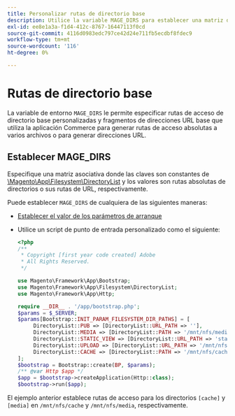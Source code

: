 ```yaml
---
title: Personalizar rutas de directorio base
description: Utilice la variable MAGE_DIRS para establecer una matriz de rutas absolutas.
exl-id: ee8e1a3a-f1d4-412c-8767-16447113f0cd
source-git-commit: 4116d0983edc797ce42d24e711fb5ecdbf8fdec9
workflow-type: tm+mt
source-wordcount: '116'
ht-degree: 0%

---
```


# Rutas de directorio base

La variable de entorno `MAGE_DIRS` le permite especificar rutas de acceso de directorio base personalizadas y fragmentos de direcciones URL base que utiliza la aplicación Commerce para generar rutas de acceso absolutas a varios archivos o para generar direcciones URL.

## Establecer MAGE_DIRS

Especifique una matriz asociativa donde las claves son constantes de [\\Magento\\App\\Filesystem\\DirectoryList][directory-list] y los valores son rutas absolutas de directorios o sus rutas de URL, respectivamente.

Puede establecer `MAGE_DIRS` de cualquiera de las siguientes maneras:

- [Establecer el valor de los parámetros de arranque](../bootstrap/set-parameters.md)
- Utilice un script de punto de entrada personalizado como el siguiente:

  ```php
  <?php
  /**
   * Copyright [first year code created] Adobe
   * All Rights Reserved.
   */
  
  use Magento\Framework\App\Bootstrap;
  use Magento\Framework\App\Filesystem\DirectoryList;
  use Magento\Framework\App\Http;
  
  require __DIR__ . '/app/bootstrap.php';
  $params = $_SERVER;
  $params[Bootstrap::INIT_PARAM_FILESYSTEM_DIR_PATHS] = [
       DirectoryList::PUB => [DirectoryList::URL_PATH => ''],
       DirectoryList::MEDIA => [DirectoryList::PATH => '/mnt/nfs/media', DirectoryList::URL_PATH => ''],
       DirectoryList::STATIC_VIEW => [DirectoryList::URL_PATH => 'static'],
       DirectoryList::UPLOAD => [DirectoryList::URL_PATH => '/mnt/nfs/media/upload'],
       DirectoryList::CACHE => [DirectoryList::PATH => '/mnt/nfs/cache'],
  ];
  $bootstrap = Bootstrap::create(BP, $params);
  /** @var Http $app */
  $app = $bootstrap->createApplication(Http::class);
  $bootstrap->run($app);
  ```

El ejemplo anterior establece rutas de acceso para los directorios `[cache]` y `[media]` en `/mnt/nfs/cache` y `/mnt/nfs/media`, respectivamente.

<!-- link definitions -->

[directory-list]: https://github.com/magento/magento2/blob/2.4/lib/internal/Magento/Framework/App/Filesystem/DirectoryList.php
